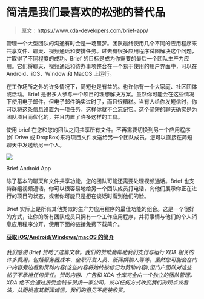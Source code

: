 # 简洁是我们最喜欢的松弛的替代品

> 原文：<https://www.xda-developers.com/brief-app/>

管理一个大型团队的沟通有时会是一场噩梦。团队最终使用几个不同的应用程序来共享文件、聊天、视频通话和安排任务。过去有很多应用程序试图解决这个问题，并取得了不同程度的成功。Brief 的目标是成为你需要的最后一个团队生产力应用。它们将聊天、视频通话和待办事项整合在一个易于使用的用户界面中，可以在 Android、iOS、Window 和 MacOS 上运行。

在工作场所之外的许多情况下，简短也是有益的。也许你有一个大家庭、社区团体或活动。Brief 是很多人参与一个项目的理想解决方案。虽然你可能会在这些情况下使用电子邮件，但电子邮件确实过时了，而且很糟糕。当有人给你发短信时，你可以将这条信息设置为一项任务，这样你就不会忘记它。这个简短的聊天确实是为团队项目而优化的，并且内置了许多这样的工具。

使用 brief 在您和您的团队之间共享所有文件。不再需要切换到另一个应用程序(如 Drive 或 DropBox)来将项目文件发送给另一个团队成员。您可以直接在简短聊天中发送给另一个人。

 <picture>![](img/633c5b939f9df372aabe3e1723a44fe2.png)</picture> 

Brief Android App

除了基本的聊天和文件共享功能，您的团队可能还需要处理视频通话。Brief 也支持群组视频通话。你可以很容易地给另一个团队成员打电话，向他们展示你正在进行的项目的状态，或者你可能只是想在谈话时看到他们的脸。

Brief 实际上是所有其他类似的生产力应用程序的最佳功能的组合。这是一个很好的方式，让你的所有团队成员只拥有一个工作应用程序，并将事情与他们的个人消息应用程序分开。使用下面的链接免费下载简介。

[**获取 iOS/Android/Windows/macOS 的简介**](https://gobrief.com/?utm_source=xda-developers&utm_medium=post&utm_campaign=p.2019-07.w28&utm_content=brief_first_review)

###### 我们感谢 Brief 赞助了这篇文章。我们的赞助商帮助我们支付与运行 XDA 相关的许多费用，包括服务器成本、全职开发人员、新闻撰稿人等等。虽然您可能会在门户内容旁边看到赞助内容(这些内容将始终被标记为赞助内容),但门户团队对这些帖子不承担任何责任。赞助内容、广告和 XDA 仓库完全由一个独立的团队管理。XDA 绝不会通过接受金钱来赞扬一家公司，或以任何方式改变我们的观点或看法，从而损害其新闻诚信。我们的意见不能被收买。
